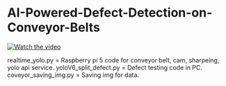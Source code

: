 # AI-Powered-Defect-Detection-on-Conveyor-Belts



[![Watch the video](https://img.youtube.com/vi/7e82jZR7X2Y/0.jpg)](https://youtube.com/shorts/7e82jZR7X2Y)


realtime_yolo.py = Raspberry pi 5 code for conveyor belt, cam, sharpeing, yolo api service.
yoloV6_split_defect.py = Defect testing code in PC.
coveyor_saving_img.py = Saving img for data.
